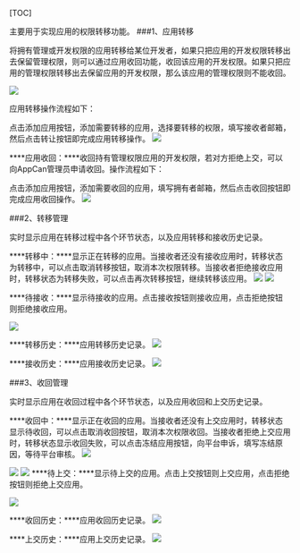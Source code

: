 ﻿[TOC]
 
 
主要用于实现应用的权限转移功能。
 ###1、应用转移

将拥有管理或开发权限的应用转移给某位开发者，如果只把应用的开发权限转移出去保留管理权限，则可以通过应用收回功能，收回该应用的开发权限。如果只把应用的管理权限转移出去保留应用的开发权限，那么该应用的管理权限则不能收回。

 ![](http://newdocx.appcan.cn/docximg/163059n2014o10k14l.png)


应用转移操作流程如下：

点击添加应用按钮，添加需要转移的应用，选择要转移的权限，填写接收者邮箱，然后点击转让按钮即完成应用转移操作。
![](http://newdocx.appcan.cn/docximg/163113o2014f10w14n.png)

****应用收回：****收回持有管理权限应用的开发权限，若对方拒绝上交，可以向AppCan管理员申请收回。操作流程如下：

点击添加应用按钮，添加需要收回的应用，填写拥有者邮箱，然后点击收回按钮即完成应用收回操作。
![](http://newdocx.appcan.cn/docximg/163134u2014k10y14r.png)
 


 ###2、转移管理

实时显示应用在转移过程中各个环节状态，以及应用转移和接收历史记录。

****转移中：****显示正在转移的应用。当接收者还没有接收应用时，转移状态为转移中，可以点击取消转移按钮，取消本次权限转移。当接收者拒绝接收应用时，转移状态为转移失败，可以点击再次转移按钮，继续转移该应用。
![](http://newdocx.appcan.cn/docximg/163148m2014w10l14t.png)
![](http://newdocx.appcan.cn/docximg/163200x2014w10b14d.png)

****待接收：****显示待接收的应用。点击接收按钮则接收应用，点击拒绝按钮则拒绝接收应用。

![](http://newdocx.appcan.cn/docximg/163212v2014y10t14b.png)

****转移历史：****应用转移历史记录。
![](http://newdocx.appcan.cn/docximg/163400o2014q10c14c.png)

****接收历史：****应用接收历史记录。
![](http://newdocx.appcan.cn/docximg/163701q2014o10t14q.png)

 ###3、收回管理

实时显示应用在收回过程中各个环节状态，以及应用收回和上交历史记录。

****收回中：****显示正在收回的应用。当接收者还没有上交应用时，转移状态显示待收回，可以点击取消收回按钮，取消本次权限收回。当接收者拒绝上交应用时，转移状态显示收回失败，可以点击冻结应用按钮，向平台申诉，填写冻结原因，等待平台审核。
![](http://newdocx.appcan.cn/docximg/163715h2014g10g14x.png)

![](http://newdocx.appcan.cn/docximg/163739a2014m10g14c.png)
![](http://newdocx.appcan.cn/docximg/163751t2014s10e14q.png)
****待上交：****显示待上交的应用。点击上交按钮则上交应用，点击拒绝按钮则拒绝上交应用。

 ![](http://newdocx.appcan.cn/docximg/163804p2014l10w14w.png)


****收回历史：****应用收回历史记录。                                                                                                                                                  ![](http://newdocx.appcan.cn/docximg/163819z2014h10x14g.png)                 

 

****上交历史：****应用上交历史记录。
![](http://newdocx.appcan.cn/docximg/163832x2014p10r14k.png)
